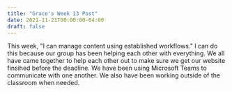 ```yaml
---
title: "Grace's Week 13 Post"
date: 2021-11-21T00:00:00-04:00
draft: false
---
```


This week, "I can manage content using established workflows." I can do this because our group has been helping each other with everything. We all have came together to help each other out to make sure we get our website finsihed before the deadline. We have been using Microsoft Teams to communicate with one another. We also have been working outside of the classroom when needed.  


